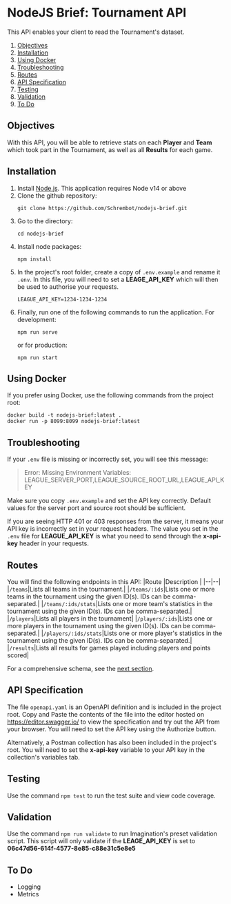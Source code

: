# NodeJS Brief: Tournament API

This API enables your client to read the Tournament's dataset.

 1. [Objectives](#objectives)
 2. [Installation](#installation)
 3. [Using Docker](#using-docker)
 4. [Troubleshooting](#troubleshooting)
 5. [Routes](#routes)
 6. [API Specification](#api-specification) 
 7. [Testing](#testing)
 8. [Validation](#validation)
 9. [To Do](#todo)

## Objectives

With this API, you will be able to retrieve stats on each **Player** and **Team** which took part in the Tournament, as well as all **Results** for each game. 

## Installation

1.  Install [Node.js](http://nodejs.org/).  This application requires Node v14 or above 
2.  Clone the github repository:
    ```
    git clone https://github.com/Schrembot/nodejs-brief.git
    ```
3.  Go to the directory:
    ```
    cd nodejs-brief
    ```
4.  Install node packages:
    ```
    npm install
    ```
5. In the project's root folder, create a copy of `.env.example` and rename it `.env`.  In this file, you will need to set a **LEAGE_API_KEY** which will then be used to authorise your requests.
    ```
    LEAGUE_API_KEY=1234-1234-1234
    ```
6. Finally, run one of the following commands to run the application.  For development:
    ```
    npm run serve
    ```
    or for production:
    ```
    npm run start
    ```

## Using Docker

If you prefer using Docker, use the following commands from the project root:

    docker build -t nodejs-brief:latest .
    docker run -p 8099:8099 nodejs-brief:latest

## Troubleshooting

If your `.env` file is missing or incorrectly set, you will see this message:
>Error: Missing Environment Variables: LEAGUE_SERVER_PORT,LEAGUE_SOURCE_ROOT_URL,LEAGUE_API_KEY

Make sure you copy `.env.example` and set the API key correctly.  Default values for the server port and source root should be sufficient.  

If you are seeing HTTP 401 or 403 responses from the server, it means your API key is incorrectly set in your request headers.   The value you set in the `.env` file for **LEAGUE_API_KEY** is what you need to send through the **x-api-key** header in your requests.

## Routes

You will find the following endpoints in this API:
|Route  |Description  |
|--|--|
|`/teams`|Lists all teams in the tournament.|
|`/teams/:ids`|Lists one or more teams in the tournament using the given ID(s).  IDs can be comma-separated.|
|`/teams/:ids/stats`|Lists one or more team's statistics in the tournament using the given ID(s).  IDs can be comma-separated.|
|`/players`|Lists all players in the tournament|
|`/players/:ids`|Lists one or more players in the tournament using the given ID(s).  IDs can be comma-separated.|
|`/players/:ids/stats`|Lists one or more player's statistics in the tournament using the given ID(s).  IDs can be comma-separated.|
|`/results`|Lists all results for games played including players and points scored|

For a comprehensive schema, see the [next section](#api-specification).

## API Specification

The file `openapi.yaml` is an OpenAPI definition and is included in the project root.  Copy and Paste the contents of the file into the editor hosted on https://editor.swagger.io/ to view the specification and try out the API from your browser.  You will need to set the API key using the Authorize button.

Alternatively, a Postman collection has also been included in the project's root.  You will need to set the **x-api-key** variable to your API key in the collection's variables tab. 

## Testing

Use the command `npm test` to run the test suite and view code coverage.

## Validation

Use the command `npm run validate` to run Imagination's preset validation script.  This script will only validate if the **LEAGE_API_KEY** is set to **06c47d56-614f-4577-8e85-c88e31c5e8e5**

## To Do

- Logging
- Metrics